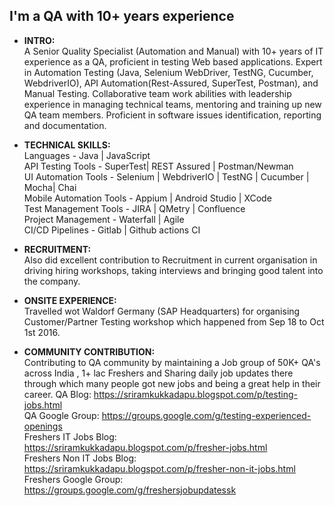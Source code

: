 ## I'm a QA with 10+ years experience

- <b>INTRO:</b><br>
A Senior Quality Specialist (Automation and Manual) with 10+ years of IT experience as a QA, proficient in testing Web based applications. Expert in Automation Testing (Java, Selenium WebDriver, TestNG, Cucumber, WebdriverIO), API Automation(Rest-Assured, SuperTest, Postman), and Manual Testing. 
Collaborative team work abilities with leadership experience in managing technical teams, mentoring and training up new QA team members. Proficient in software issues identification, reporting and documentation.


- <b>TECHNICAL SKILLS:</b> <br>
Languages - Java | JavaScript <br> 
API Testing Tools - SuperTest| REST Assured | Postman/Newman <br>
UI Automation Tools - Selenium | WebdriverIO | TestNG | Cucumber | Mocha| Chai <br>
Mobile Automation Tools - Appium | Android Studio | XCode <br>
Test Management Tools - JIRA | QMetry | Confluence <br>
Project Management - Waterfall | Agile <br>
CI/CD Pipelines - Gitlab | Github actions CI <br>

- <b>RECRUITMENT:</b><br>
Also did excellent contribution to Recruitment in current organisation in driving hiring workshops, taking interviews and bringing good talent into the company.

- <b>ONSITE EXPERIENCE:</b><br>
Travelled wot Waldorf Germany (SAP Headquarters) for organising Customer/Partner Testing workshop which happened from Sep 18 to Oct 1st 2016.

- <b>COMMUNITY CONTRIBUTION:</b><br>
Contributing to QA community by maintaining a Job group of 50K+ QA's across India , 1+ lac Freshers and Sharing daily job updates there through which many people got new jobs and being a great help in their career.
QA Blog: https://sriramkukkadapu.blogspot.com/p/testing-jobs.html <br>
QA Google Group: https://groups.google.com/g/testing-experienced-openings <br>
Freshers IT Jobs Blog: https://sriramkukkadapu.blogspot.com/p/fresher-jobs.html <br>
Freshers Non IT Jobs Blog: https://sriramkukkadapu.blogspot.com/p/fresher-non-it-jobs.html <br>
Freshers Google Group: https://groups.google.com/g/freshersjobupdatessk <br>